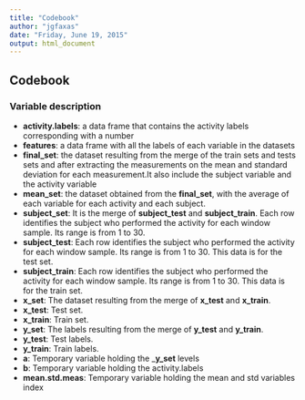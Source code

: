 ```yaml
---
title: "Codebook"
author: "jgfaxas"
date: "Friday, June 19, 2015"
output: html_document
---
```


## Codebook

### Variable description

* __activity.labels__: a data frame that contains the activity labels corresponding with a number
* __features__: a data frame with all the labels of each variable in the datasets
* __final_set__: the dataset resulting from the merge of the train sets and tests sets and after extracting the measurements on the mean and standard deviation for each measurement.It also include the subject variable and the activity variable
* __mean_set__: the dataset obtained from the __final_set__, with the average of each variable for each activity and each subject.
* __subject_set__: It is the merge of __subject_test__ and __subject_train__. Each row identifies the subject who performed the activity for each window sample. Its range is from 1 to 30. 
* __subject_test__: Each row identifies the subject who performed the activity for each window sample. Its range is from 1 to 30. This data is for the test set.
* __subject_train__: Each row identifies the subject who performed the activity for each window sample. Its range is from 1 to 30. This data is for the train set.
* __x_set__: The dataset resulting from the merge of __x_test__ and __x_train__.
* __x_test__: Test set.
* __x_train__: Train set.
* __y_set__: The labels resulting from the merge of __y_test__ and __y_train__.
* __y_test__: Test labels.
* __y_train__: Train labels.
* __a__: Temporary variable holding the ___y_set__ levels
* __b__: Temporary variable holding the activity.labels
* __mean.std.meas__: Temporary variable holding the mean and std variables index


